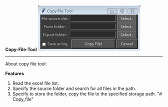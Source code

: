 **Copy-File-Tool**
![image](https://github.com/stonetein/Copy_file/blob/master/copyFileTool.png)
***
About copy file tool:

**Features**
1. Read the excel file list.
2. Specify the source folder and search for all files in the path.
3. Specify to store the folder, copy the file to the specified storage path. "# Copy_file" 
